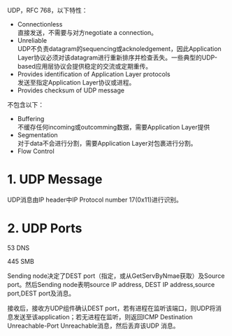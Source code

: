 UDP，RFC 768，以下特性：
- Connectionless<br>
    直接发送，不需要与对方negotiate a connection。
- Unreliable<br>
    UDP不负责datagram的sequencing或acknoledgement，因此Application Layer协议必须对该datagram进行重新排序并检查丢失。一些典型的UDP-based应用层协议会提供稳定的交流或定期重传。
- Provides identification of Application Layer protocols<br>
  发送至指定Application Layer协议或进程。
- Provides checksum of UDP message<br>
  

不包含以下：
- Buffering<br>
  不缓存任何incoming或outcomming数据，需要Application Layer提供
- Segmentation<br>
  对于data不会进行分割，需要Application Layer对包裹进行分割。
- Flow Control<br>
  

# 1. UDP Message
UDP消息由IP header中IP Protocol number 17(0x11)进行识别。
<br>

# 2. UDP Ports
53 DNS

445 SMB

Sending node决定了DEST port（指定，或从GetServByNmae获取）及Source port。然后Sending node表明source IP address, DEST IP address,source port,DEST port及消息。

接收后，接收方UDP组件确认DEST port，若有进程在监听该端口，则UDP将消息发送至该application；若无进程在监听，则返回ICMP Destination Unreachable-Port Unreachable消息，然后丢弃该UDP 消息。
